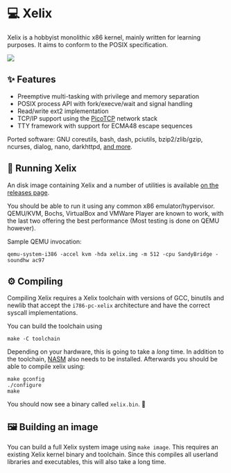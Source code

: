 # 💻 Xelix

Xelix is a hobbyist monolithic x86 kernel, mainly written for learning
purposes. It aims to conform to the POSIX specification.

![](https://fnord.cloud/s/E63wpFwEzBBSr9G/preview)

## ✨ Features

  * Preemptive multi-tasking with privilege and memory separation
  * POSIX process API with fork/execve/wait and signal handling
  * Read/write ext2 implementation
  * TCP/IP support using the [PicoTCP](https://github.com/tass-belgium/picotcp) network stack
  * TTY framework with support for ECMA48 escape sequences

Ported software: GNU coreutils, bash, dash, pciutils, bzip2/zlib/gzip, ncurses, dialog,
nano, darkhttpd, [and more](https://github.com/lutoma/xelix/tree/master/land).

## 🏃 Running Xelix

An disk image containing Xelix and a number of utilities is available [on the
releases page](https://github.com/lutoma/xelix/releases/download/v20190126/xelix-2019-01-26.qcow2).

You should be able to run it using any common x86 emulator/hypervisor.
QEMU/KVM, Bochs, VirtualBox and VMWare Player are known to work, with the last
two offering the best performance (Most testing is done on QEMU however).

Sample QEMU invocation:

	qemu-system-i386 -accel kvm -hda xelix.img -m 512 -cpu SandyBridge -soundhw ac97

## ⚙ Compiling

Compiling Xelix requires a Xelix toolchain with versions of GCC, binutils
and newlib that accept the `i786-pc-xelix` architecture and have the correct
syscall implementations.

You can build the toolchain using

	make -C toolchain

Depending on your hardware, this is going to take a _long_ time. In addition to
the toolchain, [NASM](https://www.nasm.us/) also needs to be installed.
Afterwards you should be able to compile xelix using:

    make gconfig
    ./configure
    make

You should now see a binary called `xelix.bin`. 🎉

## 🖼 Building an image

You can build a full Xelix system image using `make image`. This requires an
existing Xelix kernel binary and toolchain. Since this compiles all userland
libraries and executables, this will also take a long time.
